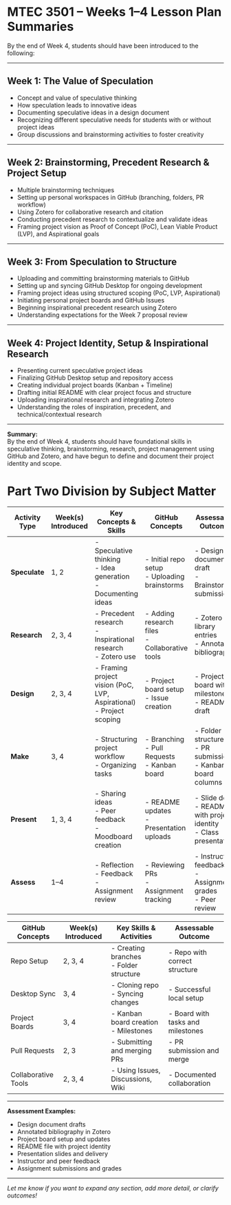 # MTEC 3501 – Weeks 1–4 Lesson Plan Summaries

By the end of Week 4, students should have been introduced to the following:

---

## Week 1: The Value of Speculation
- Concept and value of speculative thinking
- How speculation leads to innovative ideas
- Documenting speculative ideas in a design document
- Recognizing different speculative needs for students with or without project ideas
- Group discussions and brainstorming activities to foster creativity

---

## Week 2: Brainstorming, Precedent Research & Project Setup
- Multiple brainstorming techniques
- Setting up personal workspaces in GitHub (branching, folders, PR workflow)
- Using Zotero for collaborative research and citation
- Conducting precedent research to contextualize and validate ideas
- Framing project vision as Proof of Concept (PoC), Lean Viable Product (LVP), and Aspirational goals

---

## Week 3: From Speculation to Structure
- Uploading and committing brainstorming materials to GitHub
- Setting up and syncing GitHub Desktop for ongoing development
- Framing project ideas using structured scoping (PoC, LVP, Aspirational)
- Initiating personal project boards and GitHub Issues
- Beginning inspirational precedent research using Zotero
- Understanding expectations for the Week 7 proposal review

---

## Week 4: Project Identity, Setup & Inspirational Research
- Presenting current speculative project ideas
- Finalizing GitHub Desktop setup and repository access
- Creating individual project boards (Kanban + Timeline)
- Drafting initial README with clear project focus and structure
- Uploading inspirational research and integrating Zotero
- Understanding the roles of inspiration, precedent, and technical/contextual research

---

**Summary:**  
By the end of Week 4, students should have foundational skills in speculative thinking, brainstorming, research, project management using GitHub and Zotero, and have begun to define and document their project identity and scope.

# Part Two Division by Subject Matter

| Activity Type | Week(s) Introduced | Key Concepts & Skills                                   | GitHub Concepts                | Assessable Outcome                |
|---------------|-------------------|--------------------------------------------------------|-------------------------------|-----------------------------------|
| **Speculate** | 1, 2              | - Speculative thinking<br>- Idea generation<br>- Documenting ideas | - Initial repo setup<br>- Uploading brainstorms | - Design document draft<br>- Brainstorm submission |
| **Research**  | 2, 3, 4           | - Precedent research<br>- Inspirational research<br>- Zotero use | - Adding research files<br>- Collaborative tools | - Zotero library entries<br>- Annotated bibliography |
| **Design**    | 2, 3, 4           | - Framing project vision (PoC, LVP, Aspirational)<br>- Project scoping | - Project board setup<br>- Issue creation | - Project board with milestones<br>- README draft |
| **Make**      | 3, 4              | - Structuring project workflow<br>- Organizing tasks   | - Branching<br>- Pull Requests<br>- Kanban board | - Folder structure<br>- PR submission<br>- Kanban board columns |
| **Present**   | 1, 3, 4           | - Sharing ideas<br>- Peer feedback<br>- Moodboard creation | - README updates<br>- Presentation uploads | - Slide deck<br>- README with project identity<br>- Class presentation |
| **Assess**    | 1–4               | - Reflection<br>- Feedback<br>- Assignment review      | - Reviewing PRs<br>- Assignment tracking | - Instructor feedback<br>- Assignment grades<br>- Peer review |

| GitHub Concepts | Week(s) Introduced | Key Skills & Activities                  | Assessable Outcome                  |
|-----------------|-------------------|------------------------------------------|-------------------------------------|
| Repo Setup      | 2, 3, 4           | - Creating branches<br>- Folder structure | - Repo with correct structure       |
| Desktop Sync    | 3, 4              | - Cloning repo<br>- Syncing changes      | - Successful local setup            |
| Project Boards  | 3, 4              | - Kanban board creation<br>- Milestones  | - Board with tasks and milestones   |
| Pull Requests   | 2, 3              | - Submitting and merging PRs             | - PR submission and merge           |
| Collaborative Tools | 2, 3, 4        | - Using Issues, Discussions, Wiki        | - Documented collaboration          |

---

**Assessment Examples:**  
- Design document drafts  
- Annotated bibliography in Zotero  
- Project board setup and updates  
- README file with project identity  
- Presentation slides and delivery  
- Instructor and peer feedback  
- Assignment submissions and grades

---

*Let me know if you want to expand any section, add more detail, or clarify outcomes!*
